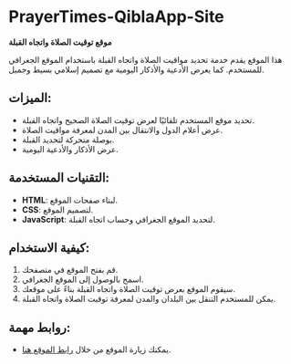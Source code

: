 # PrayerTimes-QiblaApp-Site

**موقع توقيت الصلاة واتجاه القبلة**

هذا الموقع يقدم خدمة تحديد مواقيت الصلاة واتجاه القبلة باستخدام الموقع الجغرافي للمستخدم. كما يعرض الأدعية والأذكار اليومية مع تصميم إسلامي بسيط وجميل.

## الميزات:
- تحديد موقع المستخدم تلقائيًا لعرض توقيت الصلاة الصحيح واتجاه القبلة.
- عرض أعلام الدول والانتقال بين المدن لمعرفة مواقيت الصلاة.
- بوصلة متحركة لتحديد القبلة.
- عرض الأذكار والأدعية اليومية.

## التقنيات المستخدمة:
- **HTML**: لبناء صفحات الموقع.
- **CSS**: لتصميم الموقع.
- **JavaScript**: لتحديد الموقع الجغرافي وحساب اتجاه القبلة.

## كيفية الاستخدام:
1. قم بفتح الموقع في متصفحك.
2. اسمح بالوصول إلى الموقع الجغرافي.
3. سيقوم الموقع بعرض توقيت الصلاة واتجاه القبلة بناءً على موقعك.
4. يمكن للمستخدم التنقل بين البلدان والمدن لمعرفة توقيت الصلاة واتجاه القبلة.

## روابط مهمة:
- يمكنك زيارة الموقع من خلال [رابط الموقع هنا](http://yourwebsite.com).
